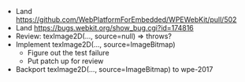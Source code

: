 * Land https://github.com/WebPlatformForEmbedded/WPEWebKit/pull/502
* Land https://bugs.webkit.org/show_bug.cgi?id=174816
* Review: texImage2D(..., source=null) => throws?
* Implement texImage2D(..., source=ImageBitmap)
  - Figure out the test failure
  - Put patch up for review
* Backport texImage2D(..., source=ImageBitmap) to wpe-2017
